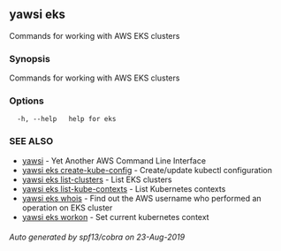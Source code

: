 ## yawsi eks

Commands for working with AWS EKS clusters

### Synopsis


Commands for working with AWS EKS clusters

### Options

```
  -h, --help   help for eks
```

### SEE ALSO
* [yawsi](yawsi.md)	 - Yet Another AWS Command Line Interface
* [yawsi eks create-kube-config](yawsi_eks_create-kube-config.md)	 - Create/update kubectl configuration
* [yawsi eks list-clusters](yawsi_eks_list-clusters.md)	 - List EKS clusters
* [yawsi eks list-kube-contexts](yawsi_eks_list-kube-contexts.md)	 - List Kubernetes contexts
* [yawsi eks whois](yawsi_eks_whois.md)	 - Find out the AWS username who performed an operation on EKS cluster
* [yawsi eks workon](yawsi_eks_workon.md)	 - Set current kubernetes context

###### Auto generated by spf13/cobra on 23-Aug-2019
